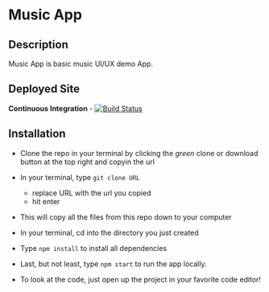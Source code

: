 # Music App

## Description

Music App is basic music UI/UX demo App.

## Deployed Site

**Continuous Integration** - [![Build Status](https://travis-ci.org/dwyl/esta.svg?branch=master)](https://tune-in.netlify.app/)

## Installation

- Clone the repo in your terminal by clicking the _green_ clone or download button at the top right and copyin the url
- In your terminal, type `git clone URL`
  - replace URL with the url you copied
  - hit enter
- This will copy all the files from this repo down to your computer
- In your terminal, cd into the directory you just created
- Type `npm install` to install all dependencies
- Last, but not least, type `npm start` to run the app locally.

- To look at the code, just open up the project in your favorite code editor!
